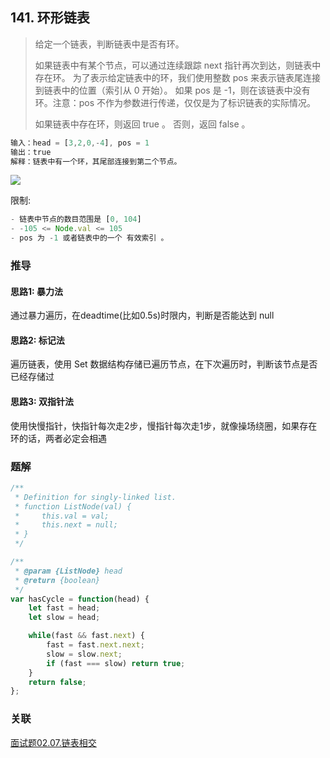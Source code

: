 ## 141. 环形链表

> 给定一个链表，判断链表中是否有环。
>
> 如果链表中有某个节点，可以通过连续跟踪 next 指针再次到达，则链表中存在环。 为了表示给定链表中的环，我们使用整数 pos 来表示链表尾连接到链表中的位置（索引从 0 开始）。 如果 pos 是 -1，则在该链表中没有环。注意：pos 不作为参数进行传递，仅仅是为了标识链表的实际情况。
>
> 如果链表中存在环，则返回 true 。 否则，返回 false 。

```js
输入：head = [3,2,0,-4], pos = 1
输出：true
解释：链表中有一个环，其尾部连接到第二个节点。
```
![](http://res.xiaojing0.com/20201026203507.png)

限制:
```js
- 链表中节点的数目范围是 [0, 104]
- -105 <= Node.val <= 105
- pos 为 -1 或者链表中的一个 有效索引 。
```

### 推导

#### 思路1: 暴力法
通过暴力遍历，在deadtime(比如0.5s)时限内，判断是否能达到 null

#### 思路2: 标记法
遍历链表，使用 Set 数据结构存储已遍历节点，在下次遍历时，判断该节点是否已经存储过

#### 思路3: 双指针法
使用快慢指针，快指针每次走2步，慢指针每次走1步，就像操场绕圈，如果存在环的话，两者必定会相遇

### 题解
```js
/**
 * Definition for singly-linked list.
 * function ListNode(val) {
 *     this.val = val;
 *     this.next = null;
 * }
 */

/**
 * @param {ListNode} head
 * @return {boolean}
 */
var hasCycle = function(head) {
    let fast = head;
    let slow = head;

    while(fast && fast.next) {
        fast = fast.next.next;
        slow = slow.next;
        if (fast === slow) return true;
    }
    return false;
};
```

### 关联
[面试题02.07.链表相交](https://github.com/XyyF/elfin-algorithm/blob/master/problems/面试题02.07.链表相交.md)